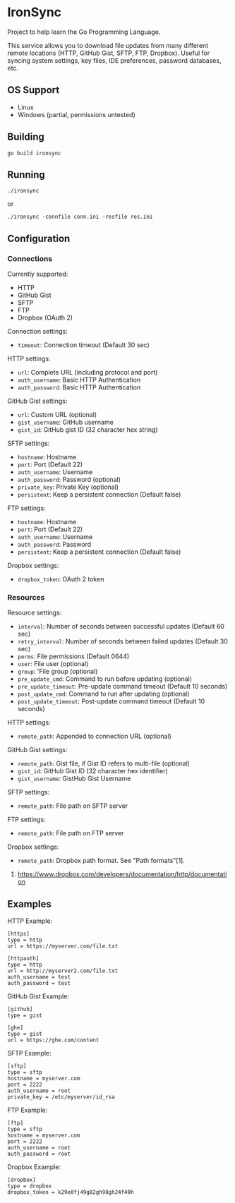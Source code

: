# IronSync

Project to help learn the Go Programming Language.

This service allows you to download file updates from many different remote
locations (HTTP, GitHub Gist, SFTP, FTP, Dropbox). Useful for syncing system 
settings, key files, IDE preferences, password databases, etc.

## OS Support

- Linux
- Windows (partial, permissions untested)

## Building

    go build ironsync

## Running

    ./ironsync

or

    ./ironsync -connfile conn.ini -resfile res.ini

## Configuration

### Connections

Currently supported:

- HTTP
- GitHub Gist
- SFTP
- FTP
- Dropbox (OAuth 2)

Connection settings:

- `timeout`: Connection timeout (Default 30 sec)

HTTP settings:

- `url`: Complete URL (including protocol and port)
- `auth_username`: Basic HTTP Authentication
- `auth_password`: Basic HTTP Authentication

GitHub Gist settings:

- `url`: Custom URL (optional)
- `gist_username`: GitHub username
- `gist_id`: GitHub gist ID (32 character hex string)

SFTP settings:

- `hostname`: Hostname
- `port`: Port (Default 22)
- `auth_username`: Username
- `auth_password`: Password (optional)
- `private_key`: Private Key (optional)
- `persistent`: Keep a persistent connection (Default false)

FTP settings:

- `hostname`: Hostname
- `port`: Port (Default 22)
- `auth_username`: Username
- `auth_password`: Password
- `persistent`: Keep a persistent connection (Default false)

Dropbox settings:

- `dropbox_token`: OAuth 2 token

### Resources

Resource settings:

- `interval`: Number of seconds between successful updates (Default 60 sec)
- `retry_interval`: Number of seconds between failed updates (Default 30 sec)
- `perms`: File permissions (Default 0644)
- `user`: File user (optional)
- `group`: 'File group (optional)
- `pre_update_cmd`: Command to run before updating (optional)
- `pre_update_timeout`: Pre-update command timeout (Default 10 seconds)
- `post_update_cmd`: Command to run after updating (optional)
- `post_update_timeout`: Post-update command timeout (Default 10 seconds)

HTTP settings:

- `remote_path`: Appended to connection URL (optional)

GitHub Gist settings:

- `remote_path`: Gist file, if Gist ID refers to multi-file (optional)
- `gist_id`: GitHub Gist ID (32 character hex identifier)
- `gist_username`: GistHub Gist Username

SFTP settings:

- `remote_path`: File path on SFTP server

FTP settings:

- `remote_path`: File path on FTP server

Dropbox settings:

- `remote_path`: Dropbox path format. See "Path formats"[1].

1. https://www.dropbox.com/developers/documentation/http/documentation

## Examples

HTTP Example:

    [https]
    type = http
    url = https://myserver.com/file.txt

    [httpauth]
    type = http
    url = http://myserver2.com/file.txt
    auth_username = test
    auth_password = test

GitHub Gist Example:

    [github]
    type = gist

    [ghe]
    type = gist
    url = https://ghe.com/content

SFTP Example:

    [sftp]
    type = sftp
    hostname = myserver.com
    port = 2222
    auth_username = root
    private_key = /etc/myserver/id_rsa

FTP Example:

    [ftp]
    type = sftp
    hostname = myserver.com
    port = 2222
    auth_username = root
    auth_password = root

Dropbox Example:

    [dropbox]
    type = dropbox
    dropbox_token = k29e0fj49g82gh98gh24f49h
